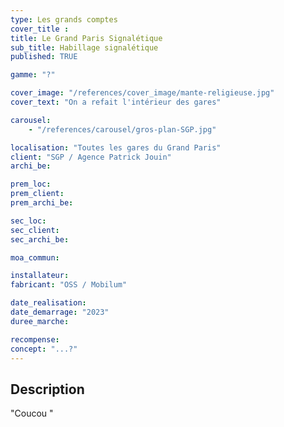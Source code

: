 ```yaml
---
type: Les grands comptes
cover_title :
title: Le Grand Paris Signalétique
sub_title: Habillage signalétique
published: TRUE

gamme: "?"

cover_image: "/references/cover_image/mante-religieuse.jpg"
cover_text: "On a refait l'intérieur des gares"

carousel:
    - "/references/carousel/gros-plan-SGP.jpg"

localisation: "Toutes les gares du Grand Paris"
client: "SGP / Agence Patrick Jouin"
archi_be:

prem_loc:
prem_client:
prem_archi_be:

sec_loc:
sec_client:
sec_archi_be:

moa_commun:

installateur:
fabricant: "OSS / Mobilum"

date_realisation:
date_demarrage: "2023"
duree_marche:

recompense:
concept: "...?"
---
```


## Description

"Coucou "

